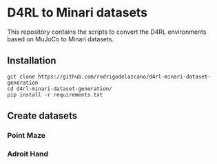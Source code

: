 # D4RL to Minari datasets
This repository contains the scripts to convert the D4RL environments based on MuJoCo to Minari datasets.
## Installation

```
git clone https://github.com/rodrigodelazcano/d4rl-minari-dataset-generation
cd d4rl-minari-dataset-generation/
pip install -r requirements.txt
```

## Create datasets
### Point Maze

### Adroit Hand
